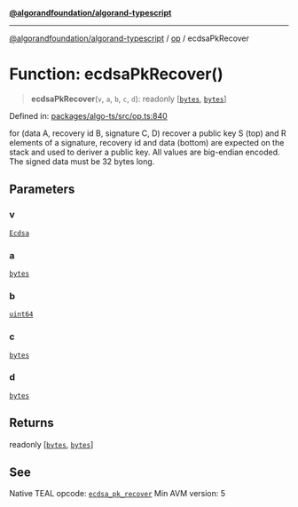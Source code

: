 [**@algorandfoundation/algorand-typescript**](../../README.md)

***

[@algorandfoundation/algorand-typescript](../../README.md) / [op](../README.md) / ecdsaPkRecover

# Function: ecdsaPkRecover()

> **ecdsaPkRecover**(`v`, `a`, `b`, `c`, `d`): readonly \[[`bytes`](../../index/type-aliases/bytes.md), [`bytes`](../../index/type-aliases/bytes.md)\]

Defined in: [packages/algo-ts/src/op.ts:840](https://github.com/algorandfoundation/puya-ts/blob/main/packages/algo-ts/src/op.ts#L840)

for (data A, recovery id B, signature C, D) recover a public key
S (top) and R elements of a signature, recovery id and data (bottom) are expected on the stack and used to deriver a public key. All values are big-endian encoded. The signed data must be 32 bytes long.

## Parameters

### v

[`Ecdsa`](../enumerations/Ecdsa.md)

### a

[`bytes`](../../index/type-aliases/bytes.md)

### b

[`uint64`](../../index/type-aliases/uint64.md)

### c

[`bytes`](../../index/type-aliases/bytes.md)

### d

[`bytes`](../../index/type-aliases/bytes.md)

## Returns

readonly \[[`bytes`](../../index/type-aliases/bytes.md), [`bytes`](../../index/type-aliases/bytes.md)\]

## See

Native TEAL opcode: [`ecdsa_pk_recover`](https://dev.algorand.co/reference/algorand-teal/opcodes#ecdsa_pk_recover)
Min AVM version: 5
